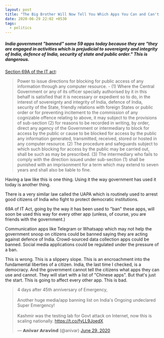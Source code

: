 ```yaml
---
layout: post
title: "The Big Brother Will Now Tell You Which Apps You Can and Can't use On Your Phone"
date: 2020-06-29 22:02 +0530
tags:
  - politics
---
```


##### India government "banned" some 59 apps today because they are "they are engaged in activities which is prejudicial to sovereignty and integrity of India, defence of India, security of state and public order." This is dangerous. #####

[Section 69A of the IT act](https://indiankanoon.org/doc/10190353/):

>  Power to issue directions for blocking for public access of any information through any computer resource. -
>  (1) Where the Central Government or any of its officer specially authorised by it in this behalf is satisfied that it is necessary or expedient so to do, in the interest of sovereignty and integrity of India, defence of India, security of the State, friendly relations with foreign States or public order or for preventing incitement to the commission of any cognizable offence relating to above, it may subject to the provisions of sub-section (2) for reasons to be recorded in writing, by order, direct any agency of the Government or intermediary to block for access by the public or cause to be blocked for access by the public any information generated, transmitted, received, stored or hosted in any computer resource.
>  (2) The procedure and safeguards subject to which such blocking for access by the public may be carried out, shall be such as may be prescribed.
>  (3) The intermediary who fails to comply with the direction issued under sub-section (1) shall be punished with an imprisonment for a term which may extend to seven years and shall also be liable to fine.

Having a law like this is one thing. Using it the way government has used it today is another thing.

There is a very similar law called the UAPA which is routinely used to arrest good citizens of India who fight to protect democratic institutions.

69A of IT Act, going by the way it has been used to "ban" these apps, will soon be used this way for every other app (unless, of course, you are friends with the government.)

Communication apps like Telegram or Whatsapp which may not help the government snoop on citizens could be banned saying they are acting against defence of India. Crowd-sourced data collection apps could be banned. Social media applications could be regulated under the pressure of a ban.

This is wrong. This is a slippery slope. This is an encroachment into the fundamental liberties of a citizen. India, the last time I checked, is a democracy. And the government cannot tell the citizens what apps they can use and cannot. They will start with a list of "Chinese apps". But that's just the start. This is going to affect every other app. This is bad.

<blockquote class="twitter-tweet"><p lang="en" dir="ltr">4 days after 45th anniversary of Emergency,<br><br>Another huge media/app banning list on India&#39;s Ongoing undeclared Super Emergency! <br><br>Kashmir was the testing lab for Govt attack on Internet, now this is scaling nationally. <a href="https://t.co/fyLL9JoedX">https://t.co/fyLL9JoedX</a></p>&mdash; 𝗔𝗻𝗶𝘃𝗮𝗿 𝗔𝗿𝗮𝘃𝗶𝗻𝗱 (@anivar) <a href="https://twitter.com/anivar/status/1277630811655696387?ref_src=twsrc%5Etfw">June 29, 2020</a></blockquote> <script async src="https://platform.twitter.com/widgets.js" charset="utf-8"></script>
